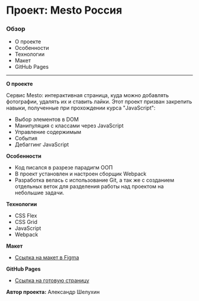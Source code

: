 # Проект: Mesto Россия

### Обзор
* О проекте
* Особенности
* Технологии
* Макет
* GitHub Pages
___

**О проекте**

Сервис Mesto: интерактивная страница, куда можно добавлять фотографии, удалять их и ставить лайки.
Этот проект призван закрепить навыки, полученные при прохождении курса "JavaScript":
* Выбор элементов в DOM
* Манипуляция с классами через JavaScript
* Управление содержимым
* События
* Дебаггинг JavaScript

**Особенности**
* Код писался в разрезе парадигм ООП
* В проект установлен и настроен сборщик Webpack
* Разработка велась с использование Git, а так же с созданием отдельных веток для разделения работы над проектом на небольшие задачи.

**Технологии**
* CSS Flex
* CSS Grid
* JavaScript
* Webpack

**Макет**
* [Ссылка на макет в Figma](https://www.figma.com/file/2cn9N9jSkmxD84oJik7xL7/JavaScript.-Sprint-4)

**GitHub Pages**
* [Ссылка на готовую страницу](https://aleksandr-shelukhin.github.io/mesto/)

**Автор проекта:**  Александр Шелухин
